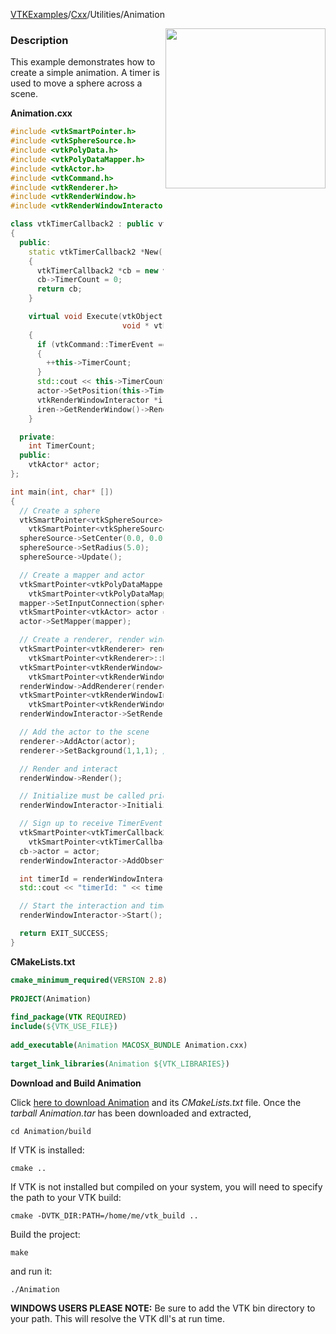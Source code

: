 [VTKExamples](Home)/[Cxx](Cxx)/Utilities/Animation

<img align="right" src="https://github.com/lorensen/VTKExamples/raw/master/Testing/Baseline/Utilities/TestAnimation.png" width="256" />

### Description
This example demonstrates how to create a simple animation. A timer is used to move a sphere across a scene.

**Animation.cxx**
```c++
#include <vtkSmartPointer.h>
#include <vtkSphereSource.h>
#include <vtkPolyData.h>
#include <vtkPolyDataMapper.h>
#include <vtkActor.h>
#include <vtkCommand.h>
#include <vtkRenderer.h>
#include <vtkRenderWindow.h>
#include <vtkRenderWindowInteractor.h>

class vtkTimerCallback2 : public vtkCommand
{
  public:
    static vtkTimerCallback2 *New()
    {
      vtkTimerCallback2 *cb = new vtkTimerCallback2;
      cb->TimerCount = 0;
      return cb;
    }

    virtual void Execute(vtkObject *caller, unsigned long eventId,
                         void * vtkNotUsed(callData))
    {
      if (vtkCommand::TimerEvent == eventId)
      {
        ++this->TimerCount;
      }
      std::cout << this->TimerCount << std::endl;
      actor->SetPosition(this->TimerCount, this->TimerCount,0);
      vtkRenderWindowInteractor *iren = vtkRenderWindowInteractor::SafeDownCast(caller);
      iren->GetRenderWindow()->Render();
    }

  private:
    int TimerCount;
  public:
    vtkActor* actor;
};

int main(int, char* [])
{
  // Create a sphere
  vtkSmartPointer<vtkSphereSource> sphereSource =
    vtkSmartPointer<vtkSphereSource>::New();
  sphereSource->SetCenter(0.0, 0.0, 0.0);
  sphereSource->SetRadius(5.0);
  sphereSource->Update();

  // Create a mapper and actor
  vtkSmartPointer<vtkPolyDataMapper> mapper =
    vtkSmartPointer<vtkPolyDataMapper>::New();
  mapper->SetInputConnection(sphereSource->GetOutputPort());
  vtkSmartPointer<vtkActor> actor = vtkSmartPointer<vtkActor>::New();
  actor->SetMapper(mapper);

  // Create a renderer, render window, and interactor
  vtkSmartPointer<vtkRenderer> renderer =
    vtkSmartPointer<vtkRenderer>::New();
  vtkSmartPointer<vtkRenderWindow> renderWindow =
    vtkSmartPointer<vtkRenderWindow>::New();
  renderWindow->AddRenderer(renderer);
  vtkSmartPointer<vtkRenderWindowInteractor> renderWindowInteractor =
    vtkSmartPointer<vtkRenderWindowInteractor>::New();
  renderWindowInteractor->SetRenderWindow(renderWindow);

  // Add the actor to the scene
  renderer->AddActor(actor);
  renderer->SetBackground(1,1,1); // Background color white

  // Render and interact
  renderWindow->Render();

  // Initialize must be called prior to creating timer events.
  renderWindowInteractor->Initialize();

  // Sign up to receive TimerEvent
  vtkSmartPointer<vtkTimerCallback2> cb =
    vtkSmartPointer<vtkTimerCallback2>::New();
  cb->actor = actor;
  renderWindowInteractor->AddObserver(vtkCommand::TimerEvent, cb);

  int timerId = renderWindowInteractor->CreateRepeatingTimer(100);
  std::cout << "timerId: " << timerId << std::endl;

  // Start the interaction and timer
  renderWindowInteractor->Start();

  return EXIT_SUCCESS;
}
```
**CMakeLists.txt**
```cmake
cmake_minimum_required(VERSION 2.8)
 
PROJECT(Animation)
 
find_package(VTK REQUIRED)
include(${VTK_USE_FILE})
 
add_executable(Animation MACOSX_BUNDLE Animation.cxx)
 
target_link_libraries(Animation ${VTK_LIBRARIES})
```

**Download and Build Animation**

Click [here to download Animation](https://github.com/lorensen/VTKWikiExamplesTarballs/raw/master/Animation.tar) and its *CMakeLists.txt* file.
Once the *tarball Animation.tar* has been downloaded and extracted,
```
cd Animation/build 
```
If VTK is installed:
```
cmake ..
```
If VTK is not installed but compiled on your system, you will need to specify the path to your VTK build:
```
cmake -DVTK_DIR:PATH=/home/me/vtk_build ..
```
Build the project:
```
make
```
and run it:
```
./Animation
```
**WINDOWS USERS PLEASE NOTE:** Be sure to add the VTK bin directory to your path. This will resolve the VTK dll's at run time.

